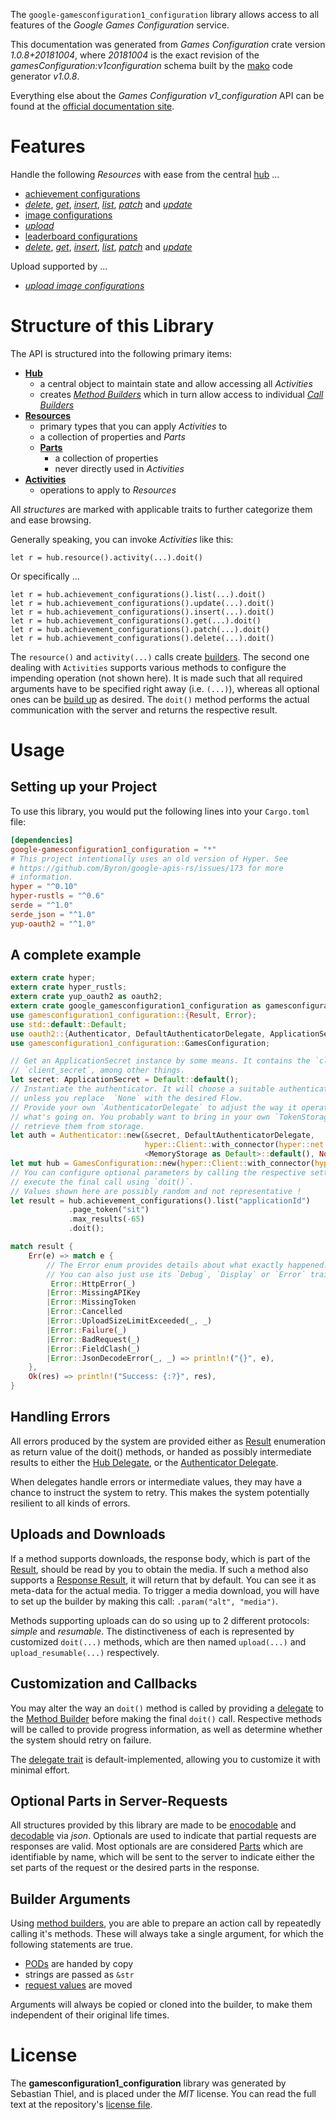<!---
DO NOT EDIT !
This file was generated automatically from 'src/mako/api/README.md.mako'
DO NOT EDIT !
-->
The `google-gamesconfiguration1_configuration` library allows access to all features of the *Google Games Configuration* service.

This documentation was generated from *Games Configuration* crate version *1.0.8+20181004*, where *20181004* is the exact revision of the *gamesConfiguration:v1configuration* schema built by the [mako](http://www.makotemplates.org/) code generator *v1.0.8*.

Everything else about the *Games Configuration* *v1_configuration* API can be found at the
[official documentation site](https://developers.google.com/games/services).
# Features

Handle the following *Resources* with ease from the central [hub](https://docs.rs/google-gamesconfiguration1_configuration/1.0.8+20181004/google_gamesconfiguration1_configuration/struct.GamesConfiguration.html) ... 

* [achievement configurations](https://docs.rs/google-gamesconfiguration1_configuration/1.0.8+20181004/google_gamesconfiguration1_configuration/struct.AchievementConfiguration.html)
 * [*delete*](https://docs.rs/google-gamesconfiguration1_configuration/1.0.8+20181004/google_gamesconfiguration1_configuration/struct.AchievementConfigurationDeleteCall.html), [*get*](https://docs.rs/google-gamesconfiguration1_configuration/1.0.8+20181004/google_gamesconfiguration1_configuration/struct.AchievementConfigurationGetCall.html), [*insert*](https://docs.rs/google-gamesconfiguration1_configuration/1.0.8+20181004/google_gamesconfiguration1_configuration/struct.AchievementConfigurationInsertCall.html), [*list*](https://docs.rs/google-gamesconfiguration1_configuration/1.0.8+20181004/google_gamesconfiguration1_configuration/struct.AchievementConfigurationListCall.html), [*patch*](https://docs.rs/google-gamesconfiguration1_configuration/1.0.8+20181004/google_gamesconfiguration1_configuration/struct.AchievementConfigurationPatchCall.html) and [*update*](https://docs.rs/google-gamesconfiguration1_configuration/1.0.8+20181004/google_gamesconfiguration1_configuration/struct.AchievementConfigurationUpdateCall.html)
* [image configurations](https://docs.rs/google-gamesconfiguration1_configuration/1.0.8+20181004/google_gamesconfiguration1_configuration/struct.ImageConfiguration.html)
 * [*upload*](https://docs.rs/google-gamesconfiguration1_configuration/1.0.8+20181004/google_gamesconfiguration1_configuration/struct.ImageConfigurationUploadCall.html)
* [leaderboard configurations](https://docs.rs/google-gamesconfiguration1_configuration/1.0.8+20181004/google_gamesconfiguration1_configuration/struct.LeaderboardConfiguration.html)
 * [*delete*](https://docs.rs/google-gamesconfiguration1_configuration/1.0.8+20181004/google_gamesconfiguration1_configuration/struct.LeaderboardConfigurationDeleteCall.html), [*get*](https://docs.rs/google-gamesconfiguration1_configuration/1.0.8+20181004/google_gamesconfiguration1_configuration/struct.LeaderboardConfigurationGetCall.html), [*insert*](https://docs.rs/google-gamesconfiguration1_configuration/1.0.8+20181004/google_gamesconfiguration1_configuration/struct.LeaderboardConfigurationInsertCall.html), [*list*](https://docs.rs/google-gamesconfiguration1_configuration/1.0.8+20181004/google_gamesconfiguration1_configuration/struct.LeaderboardConfigurationListCall.html), [*patch*](https://docs.rs/google-gamesconfiguration1_configuration/1.0.8+20181004/google_gamesconfiguration1_configuration/struct.LeaderboardConfigurationPatchCall.html) and [*update*](https://docs.rs/google-gamesconfiguration1_configuration/1.0.8+20181004/google_gamesconfiguration1_configuration/struct.LeaderboardConfigurationUpdateCall.html)


Upload supported by ...

* [*upload image configurations*](https://docs.rs/google-gamesconfiguration1_configuration/1.0.8+20181004/google_gamesconfiguration1_configuration/struct.ImageConfigurationUploadCall.html)



# Structure of this Library

The API is structured into the following primary items:

* **[Hub](https://docs.rs/google-gamesconfiguration1_configuration/1.0.8+20181004/google_gamesconfiguration1_configuration/struct.GamesConfiguration.html)**
    * a central object to maintain state and allow accessing all *Activities*
    * creates [*Method Builders*](https://docs.rs/google-gamesconfiguration1_configuration/1.0.8+20181004/google_gamesconfiguration1_configuration/trait.MethodsBuilder.html) which in turn
      allow access to individual [*Call Builders*](https://docs.rs/google-gamesconfiguration1_configuration/1.0.8+20181004/google_gamesconfiguration1_configuration/trait.CallBuilder.html)
* **[Resources](https://docs.rs/google-gamesconfiguration1_configuration/1.0.8+20181004/google_gamesconfiguration1_configuration/trait.Resource.html)**
    * primary types that you can apply *Activities* to
    * a collection of properties and *Parts*
    * **[Parts](https://docs.rs/google-gamesconfiguration1_configuration/1.0.8+20181004/google_gamesconfiguration1_configuration/trait.Part.html)**
        * a collection of properties
        * never directly used in *Activities*
* **[Activities](https://docs.rs/google-gamesconfiguration1_configuration/1.0.8+20181004/google_gamesconfiguration1_configuration/trait.CallBuilder.html)**
    * operations to apply to *Resources*

All *structures* are marked with applicable traits to further categorize them and ease browsing.

Generally speaking, you can invoke *Activities* like this:

```Rust,ignore
let r = hub.resource().activity(...).doit()
```

Or specifically ...

```ignore
let r = hub.achievement_configurations().list(...).doit()
let r = hub.achievement_configurations().update(...).doit()
let r = hub.achievement_configurations().insert(...).doit()
let r = hub.achievement_configurations().get(...).doit()
let r = hub.achievement_configurations().patch(...).doit()
let r = hub.achievement_configurations().delete(...).doit()
```

The `resource()` and `activity(...)` calls create [builders][builder-pattern]. The second one dealing with `Activities` 
supports various methods to configure the impending operation (not shown here). It is made such that all required arguments have to be 
specified right away (i.e. `(...)`), whereas all optional ones can be [build up][builder-pattern] as desired.
The `doit()` method performs the actual communication with the server and returns the respective result.

# Usage

## Setting up your Project

To use this library, you would put the following lines into your `Cargo.toml` file:

```toml
[dependencies]
google-gamesconfiguration1_configuration = "*"
# This project intentionally uses an old version of Hyper. See
# https://github.com/Byron/google-apis-rs/issues/173 for more
# information.
hyper = "^0.10"
hyper-rustls = "^0.6"
serde = "^1.0"
serde_json = "^1.0"
yup-oauth2 = "^1.0"
```

## A complete example

```Rust
extern crate hyper;
extern crate hyper_rustls;
extern crate yup_oauth2 as oauth2;
extern crate google_gamesconfiguration1_configuration as gamesconfiguration1_configuration;
use gamesconfiguration1_configuration::{Result, Error};
use std::default::Default;
use oauth2::{Authenticator, DefaultAuthenticatorDelegate, ApplicationSecret, MemoryStorage};
use gamesconfiguration1_configuration::GamesConfiguration;

// Get an ApplicationSecret instance by some means. It contains the `client_id` and 
// `client_secret`, among other things.
let secret: ApplicationSecret = Default::default();
// Instantiate the authenticator. It will choose a suitable authentication flow for you, 
// unless you replace  `None` with the desired Flow.
// Provide your own `AuthenticatorDelegate` to adjust the way it operates and get feedback about 
// what's going on. You probably want to bring in your own `TokenStorage` to persist tokens and
// retrieve them from storage.
let auth = Authenticator::new(&secret, DefaultAuthenticatorDelegate,
                              hyper::Client::with_connector(hyper::net::HttpsConnector::new(hyper_rustls::TlsClient::new())),
                              <MemoryStorage as Default>::default(), None);
let mut hub = GamesConfiguration::new(hyper::Client::with_connector(hyper::net::HttpsConnector::new(hyper_rustls::TlsClient::new())), auth);
// You can configure optional parameters by calling the respective setters at will, and
// execute the final call using `doit()`.
// Values shown here are possibly random and not representative !
let result = hub.achievement_configurations().list("applicationId")
             .page_token("sit")
             .max_results(-65)
             .doit();

match result {
    Err(e) => match e {
        // The Error enum provides details about what exactly happened.
        // You can also just use its `Debug`, `Display` or `Error` traits
         Error::HttpError(_)
        |Error::MissingAPIKey
        |Error::MissingToken
        |Error::Cancelled
        |Error::UploadSizeLimitExceeded(_, _)
        |Error::Failure(_)
        |Error::BadRequest(_)
        |Error::FieldClash(_)
        |Error::JsonDecodeError(_, _) => println!("{}", e),
    },
    Ok(res) => println!("Success: {:?}", res),
}

```
## Handling Errors

All errors produced by the system are provided either as [Result](https://docs.rs/google-gamesconfiguration1_configuration/1.0.8+20181004/google_gamesconfiguration1_configuration/enum.Result.html) enumeration as return value of 
the doit() methods, or handed as possibly intermediate results to either the 
[Hub Delegate](https://docs.rs/google-gamesconfiguration1_configuration/1.0.8+20181004/google_gamesconfiguration1_configuration/trait.Delegate.html), or the [Authenticator Delegate](https://docs.rs/yup-oauth2/*/yup_oauth2/trait.AuthenticatorDelegate.html).

When delegates handle errors or intermediate values, they may have a chance to instruct the system to retry. This 
makes the system potentially resilient to all kinds of errors.

## Uploads and Downloads
If a method supports downloads, the response body, which is part of the [Result](https://docs.rs/google-gamesconfiguration1_configuration/1.0.8+20181004/google_gamesconfiguration1_configuration/enum.Result.html), should be
read by you to obtain the media.
If such a method also supports a [Response Result](https://docs.rs/google-gamesconfiguration1_configuration/1.0.8+20181004/google_gamesconfiguration1_configuration/trait.ResponseResult.html), it will return that by default.
You can see it as meta-data for the actual media. To trigger a media download, you will have to set up the builder by making
this call: `.param("alt", "media")`.

Methods supporting uploads can do so using up to 2 different protocols: 
*simple* and *resumable*. The distinctiveness of each is represented by customized 
`doit(...)` methods, which are then named `upload(...)` and `upload_resumable(...)` respectively.

## Customization and Callbacks

You may alter the way an `doit()` method is called by providing a [delegate](https://docs.rs/google-gamesconfiguration1_configuration/1.0.8+20181004/google_gamesconfiguration1_configuration/trait.Delegate.html) to the 
[Method Builder](https://docs.rs/google-gamesconfiguration1_configuration/1.0.8+20181004/google_gamesconfiguration1_configuration/trait.CallBuilder.html) before making the final `doit()` call. 
Respective methods will be called to provide progress information, as well as determine whether the system should 
retry on failure.

The [delegate trait](https://docs.rs/google-gamesconfiguration1_configuration/1.0.8+20181004/google_gamesconfiguration1_configuration/trait.Delegate.html) is default-implemented, allowing you to customize it with minimal effort.

## Optional Parts in Server-Requests

All structures provided by this library are made to be [enocodable](https://docs.rs/google-gamesconfiguration1_configuration/1.0.8+20181004/google_gamesconfiguration1_configuration/trait.RequestValue.html) and 
[decodable](https://docs.rs/google-gamesconfiguration1_configuration/1.0.8+20181004/google_gamesconfiguration1_configuration/trait.ResponseResult.html) via *json*. Optionals are used to indicate that partial requests are responses 
are valid.
Most optionals are are considered [Parts](https://docs.rs/google-gamesconfiguration1_configuration/1.0.8+20181004/google_gamesconfiguration1_configuration/trait.Part.html) which are identifiable by name, which will be sent to 
the server to indicate either the set parts of the request or the desired parts in the response.

## Builder Arguments

Using [method builders](https://docs.rs/google-gamesconfiguration1_configuration/1.0.8+20181004/google_gamesconfiguration1_configuration/trait.CallBuilder.html), you are able to prepare an action call by repeatedly calling it's methods.
These will always take a single argument, for which the following statements are true.

* [PODs][wiki-pod] are handed by copy
* strings are passed as `&str`
* [request values](https://docs.rs/google-gamesconfiguration1_configuration/1.0.8+20181004/google_gamesconfiguration1_configuration/trait.RequestValue.html) are moved

Arguments will always be copied or cloned into the builder, to make them independent of their original life times.

[wiki-pod]: http://en.wikipedia.org/wiki/Plain_old_data_structure
[builder-pattern]: http://en.wikipedia.org/wiki/Builder_pattern
[google-go-api]: https://github.com/google/google-api-go-client

# License
The **gamesconfiguration1_configuration** library was generated by Sebastian Thiel, and is placed 
under the *MIT* license.
You can read the full text at the repository's [license file][repo-license].

[repo-license]: https://github.com/Byron/google-apis-rsblob/master/LICENSE.md
